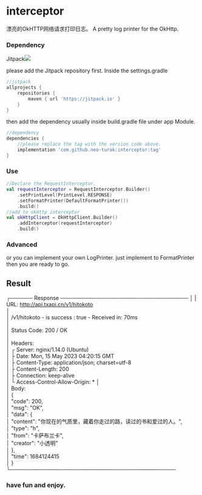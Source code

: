 # interceptor

漂亮的OkHTTP网络请求打印日志。
A pretty log printer for the OkHttp.

### Dependency

Jitpack[![](https://jitpack.io/v/neo-turak/interceptor.svg)](https://jitpack.io/#neo-turak/interceptor)

please add the Jitpack repository first.
Inside the settings.gradle

~~~groovy
//jitpack
allprojects {
    repositories {
        maven { url 'https://jitpack.io' }
    }
}
~~~

then add the dependency
usually inside build.gradle file under app Module.

~~~groovy
//dependency
dependencies {
    //please replace the tag with the version code above.
    implementation 'com.github.neo-turak:interceptor:tag'
}
~~~

### Use

~~~kotlin
//Declare the RequestInterceptor.
val requestInterceptor = RequestInterceptor.Builder()
    .setPrintLevel(PrintLevel.RESPONSE)
    .setFormatPrinter(DefaultFormatPrinter())
    .build()
//add to okHttp interceptor
val okHttpClient = OkHttpClient.Builder()
    .addInterceptor(requestInterceptor)
    .build()
 ~~~

### Advanced

or you can implement your own LogPrinter.
just implement to FormatPrinter then you are ready to go.

## Result

┌────── Response ──────────────────────────────────
│
| URL: http://api.txapi.cn/v1/hitokoto                            
│                                                                                           
│ /v1/hitokoto - is success : true - Received in: 70ms                                      
│                                                                                           
│ Status Code: 200 / OK                                                                     
│                                                                                           
│ Headers:                                                                                  
│ ┌ Server: nginx/1.14.0 (Ubuntu)                                                           
│ ├ Date: Mon, 15 May 2023 04:20:15 GMT                                                     
│ ├ Content-Type: application/json; charset=utf-8                                           
│ ├ Content-Length: 200                                                                     
│ ├ Connection: keep-alive                                                                  
│ └ Access-Control-Allow-Origin: *
│                                                                                           
│ Body:                                                                                     
│ {                                                                                         
│     "code": 200,                                                                          
│     "msg": "OK",                                                                          
│     "data": {                                                                             
│         "content": "你现在的气质里，藏着你走过的路，读过的书和爱过的人。",                                          
│         "type": "h",                                                                      
│         "from": "卡萨布兰卡",                                                                  
│         "creator": "小透明"                                                                  
│ },                                                                                    
│     "time": 1684124415                                                                    
│ }                                                                                         
└────────────────────────────────────────────

### have fun and enjoy.